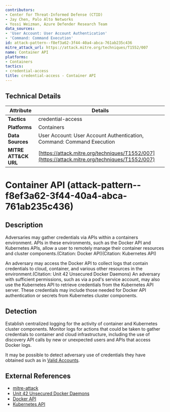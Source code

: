 ```yaml
---
contributors:
- Center for Threat-Informed Defense (CTID)
- Jay Chen, Palo Alto Networks
- Yossi Weizman, Azure Defender Research Team
data_sources:
- 'User Account: User Account Authentication'
- 'Command: Command Execution'
id: attack-pattern--f8ef3a62-3f44-40a4-abca-761ab235c436
mitre_attack_url: https://attack.mitre.org/techniques/T1552/007
name: Container API
platforms:
- Containers
tactics:
- credential-access
title: credential-access - Container API
---
```


## Technical Details

| Attribute | Details |
|-----------|----------|
| **Tactics** | credential-access |
| **Platforms** | Containers |
| **Data Sources** | User Account: User Account Authentication, Command: Command Execution |
| **MITRE ATT&CK URL** | [https://attack.mitre.org/techniques/T1552/007](https://attack.mitre.org/techniques/T1552/007) |

# Container API (attack-pattern--f8ef3a62-3f44-40a4-abca-761ab235c436)

## Description
Adversaries may gather credentials via APIs within a containers environment. APIs in these environments, such as the Docker API and Kubernetes APIs, allow a user to remotely manage their container resources and cluster components.(Citation: Docker API)(Citation: Kubernetes API)

An adversary may access the Docker API to collect logs that contain credentials to cloud, container, and various other resources in the environment.(Citation: Unit 42 Unsecured Docker Daemons) An adversary with sufficient permissions, such as via a pod's service account, may also use the Kubernetes API to retrieve credentials from the Kubernetes API server. These credentials may include those needed for Docker API authentication or secrets from Kubernetes cluster components. 

## Detection
Establish centralized logging for the activity of container and Kubernetes cluster components. Monitor logs for actions that could be taken to gather credentials to container and cloud infrastructure, including the use of discovery API calls by new or unexpected users and APIs that access Docker logs.

It may be possible to detect adversary use of credentials they have obtained such as in [Valid Accounts](https://attack.mitre.org/techniques/T1078).

## External References
- [mitre-attack](https://attack.mitre.org/techniques/T1552/007)
- [Unit 42 Unsecured Docker Daemons](https://unit42.paloaltonetworks.com/attackers-tactics-and-techniques-in-unsecured-docker-daemons-revealed/)
- [Docker API](https://docs.docker.com/engine/api/v1.41/)
- [Kubernetes API](https://kubernetes.io/docs/concepts/overview/kubernetes-api/)
